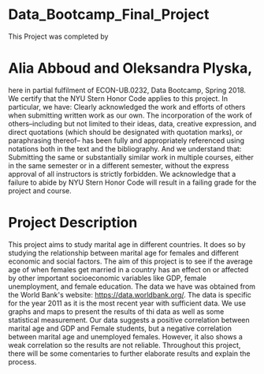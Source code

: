 # Data_Bootcamp_Final_Project
This Project was completed by
# Alia Abboud and Oleksandra Plyska,
here in partial fulfilment of ECON-UB.0232, Data Bootcamp, Spring 2018. We certify that the NYU Stern Honor Code applies to this project. In particular, we have: Clearly acknowledged the work and efforts of others when submitting written work as our own. The incorporation of the work of others–including but not limited to their ideas, data, creative expression, and direct quotations (which should be designated with quotation marks), or paraphrasing thereof– has been fully and appropriately referenced using notations both in the text and the bibliography. And we understand that: Submitting the same or substantially similar work in multiple courses, either in the same semester or in a different semester, without the express approval of all instructors is strictly forbidden. We acknowledge that a failure to abide by NYU Stern Honor Code will result in a failing grade for the project and course.

# Project Description
This project aims to study marital age in different countries. It does so by studying the relationship between marital age for females and different economic and social factors. The aim of this project is to see if the average age of when females get married in a country has an effect on or affected by other important socioeconomic variables like GDP, female unemployment, and female education. The data we have was obtained from the World Bank's website: https://data.worldbank.org/. The data is specific for the year 2011 as it is the most recent year with sufficient data. We use graphs and maps to present the results of thi data as well as some statistical measurement. Our data suggests a positive correlation between marital age and GDP and Female students, but a negative correlation between marital age and unemployed females. However, it also shows a weak correlation so the results are not reliable. Throughout this project, there will be some comentaries to further elaborate results and explain the process.
